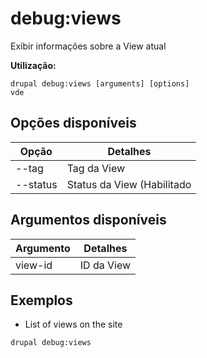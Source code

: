 # debug:views
Exibir informações sobre a View atual

**Utilização:**
```
drupal debug:views [arguments] [options]
vde
```

## Opções disponíveis
Opção | Detalhes
-------|-------------
--tag | Tag da View
--status | Status da View (Habilitado|Desabilitado)

## Argumentos disponíveis
Argumento | Detalhes
---------|-------------
view-id | ID da View

## Exemplos
* List of views on the site
```
drupal debug:views
```
